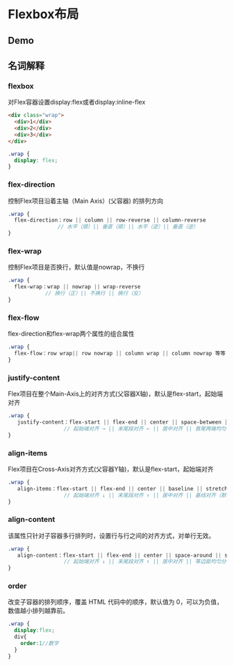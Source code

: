 # Flexbox布局

## Demo

<flex-flex/>

## 名词解释

### flexbox
对Flex容器设置display:flex或者display:inline-flex

 <flex-flexbox/>

```html
<div class="wrap">
  <div>1</div>
  <div>2</div>
  <div>3</div>
</div>
```

```scss
.wrap {
  display: flex;
}
 ```

 ### flex-direction
控制Flex项目沿着主轴（Main Axis）(父容器) 的排列方向

<flex-flexDirection/>

```scss
.wrap {
  flex-direction：row || column || row-reverse || column-reverse
                // 水平（顺）|| 垂直（顺）|| 水平（逆）|| 垂直（逆）
}
 ```

 ### flex-wrap
控制Flex项目是否换行，默认值是nowrap，不换行

<flex-flexWrap/>

```scss
.wrap {
  flex-wrap：wrap || nowrap || wrap-reverse
            // 换行（正）|| 不换行 || 换行（反）
}
 ```


 ### flex-flow
flex-direction和flex-wrap两个属性的组合属性

```scss
.wrap {
  flex-flow：row wrap|| row nowrap || column wrap || column nowrap 等等
}
 ```

 ###  justify-content
Flex项目在整个Main-Axis上的对齐方式(父容器X轴)，默认是flex-start，起始端对齐

<flex-flexJustifyContent/>

```scss
.wrap {
   justify-content：flex-start || flex-end || center || space-between || space-around
                  // 起始端对齐 → || 末尾段对齐 ← || 居中对齐 || 首尾两端均匀分布 || 均匀分布（首尾两端的子容器到父容器的距离是子容器间距的一半）
}
 ```

 ###  align-items
Flex项目在Cross-Axis对齐方式(父容器Y轴)，默认是flex-start，起始端对齐

<flex-flexAlignItems/>

```scss
.wrap {
   align-items：flex-start || flex-end || center || baseline || stretch
                  // 起始端对齐 ↓ || 末尾段对齐 ↑ || 居中对齐 || 基线对齐（默认是指首行文字） || 子容器沿Y轴方向的尺寸拉伸至与父容器一致
}
 ```

 ###  align-content
该属性只针对子容器多行排列时，设置行与行之间的对齐方式，对单行无效。

<flex-flexAlignContent/>

```scss
.wrap {
   align-content：flex-start || flex-end || center || space-around || space-between || stretch
                  // 起始端对齐 ↓ || 末尾段对齐 ↑ || 居中对齐 || 等边距均匀分布 || 等间距均匀分布 || 拉伸对齐
}
 ```

 ###  order
改变子容器的排列顺序，覆盖 HTML 代码中的顺序，默认值为 0，可以为负值，数值越小排列越靠前。

<flex-flexOrder/>

```scss
.wrap {
  display:flex;
  div{
    order:1//数字
  }
}
 ```
